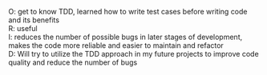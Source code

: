 O: get to know TDD, learned how to write test cases before writing code and its benefits\
R: useful\
I: reduces the number of possible bugs in later stages of development, makes the code more reliable and easier to maintain and refactor\
D: Will try to utilize the TDD approach in my future projects to improve code quality and reduce the number of bugs